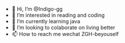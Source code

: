 - 👋 Hi, I’m @Indigo-gg
- 👀 I’m interested in reading and coding
- 🌱 I’m currently learning java
- 💞️ I’m looking to colaborate on living better
- 📫 How to reach me wechat ZGH-beyouself

<!---
Indigo-gg/Indigo-gg is a ✨ special ✨ repository because its `README.md` (this file) appears on your GitHub profile.
You can click the Preview link to take a look at your changes.
--->
